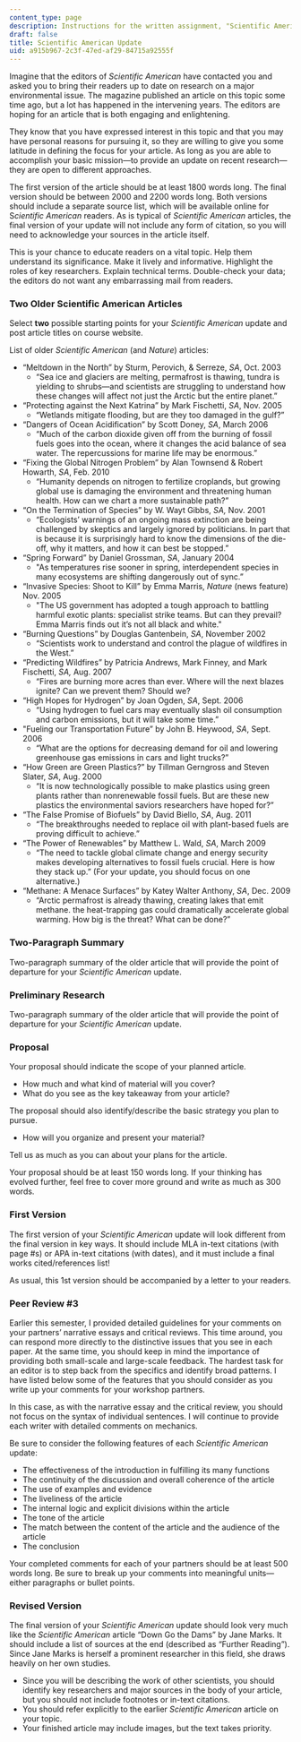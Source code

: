 ```yaml
---
content_type: page
description: Instructions for the written assignment, "Scientific American Update."
draft: false
title: Scientific American Update
uid: a915b967-2c3f-47ed-af29-84715a92555f
---
```

Imagine that the editors of *Scientific American* have contacted you and asked you to bring their readers up to date on research on a major environmental issue. The magazine published an article on this topic some time ago, but a lot has happened in the intervening years. The editors are hoping for an article that is both engaging and enlightening.

They know that you have expressed interest in this topic and that you may have personal reasons for pursuing it, so they are willing to give you some latitude in defining the focus for your article. As long as you are able to accomplish your basic mission—to provide an update on recent research—they are open to different approaches.

The first version of the article should be at least 1800 words long. The final version should be between 2000 and 2200 words long. Both versions should include a separate source list, which will be available online for S*cientific American* readers. As is typical of *Scientific American* articles, the final version of your update will not include any form of citation, so you will need to acknowledge your sources in the article itself.

This is your chance to educate readers on a vital topic. Help them understand its significance. Make it lively and informative. Highlight the roles of key researchers. Explain technical terms. Double-check your data; the editors do not want any embarrassing mail from readers.

### Two Older Scientific American Articles

Select **two** possible starting points for your *Scientific American* update and post article titles on course website.

List of older *Scientific American* (and *Nature*) articles:

- “Meltdown in the North” by Sturm, Perovich, & Serreze, *SA*, Oct. 2003
    - “Sea ice and glaciers are melting, permafrost is thawing, tundra is yielding to shrubs—and scientists are struggling to understand how these changes will affect not just the Arctic but the entire planet.”
- “Protecting against the Next Katrina” by Mark Fischetti, *SA*, Nov. 2005
    - “Wetlands mitigate flooding, but are they too damaged in the gulf?”
- “Dangers of Ocean Acidification” by Scott Doney, *SA*, March 2006
    - “Much of the carbon dioxide given off from the burning of fossil fuels goes into the ocean, where it changes the acid balance of sea water. The repercussions for marine life may be enormous.”
- “Fixing the Global Nitrogen Problem” by Alan Townsend & Robert Howarth, *SA*, Feb. 2010
    - “Humanity depends on nitrogen to fertilize croplands, but growing global use is damaging the environment and threatening human health. How can we chart a more sustainable path?” 
- “On the Termination of Species” by W. Wayt Gibbs, *SA,* Nov. 2001
    - “Ecologists’ warnings of an ongoing mass extinction are being challenged by skeptics and largely ignored by politicians. In part that is because it is surprisingly hard to know the dimensions of the die-off, why it matters, and how it can best be stopped.”
- “Spring Forward” by Daniel Grossman, *SA*, January 2004
    - "As temperatures rise sooner in spring, interdependent species in many ecosystems are shifting dangerously out of sync.”
- “Invasive Species: Shoot to Kill” by Emma Marris, *Nature* (news feature) Nov. 2005
    - "The US government has adopted a tough approach to battling harmful exotic plants: specialist strike teams. But can they prevail? Emma Marris finds out it’s not all black and white."
- “Burning Questions” by Douglas Gantenbein, *SA*, November 2002
    - “Scientists work to understand and control the plague of wildfires in the West.”
- “Predicting Wildfires” by Patricia Andrews, Mark Finney, and Mark Fischetti, *SA,* Aug. 2007
    - “Fires are burning more acres than ever. Where will the next blazes ignite? Can we prevent them? Should we?
- “High Hopes for Hydrogen” by Joan Ogden, *SA*, Sept. 2006
    - “Using hydrogen to fuel cars may eventually slash oil consumption and carbon emissions, but it will take some time.”
- "Fueling our Transportation Future” by John B. Heywood, *SA*, Sept. 2006
    - “What are the options for decreasing demand for oil and lowering greenhouse gas emissions in cars and light trucks?” 
- “How Green are Green Plastics?” by Tillman Gerngross and Steven Slater, *SA*, Aug. 2000
    - “It is now technologically possible to make plastics using green plants rather than nonrenewable fossil fuels. But are these new plastics the environmental saviors researchers have hoped for?” 
- “The False Promise of Biofuels” by David Biello, *SA*, Aug. 2011
    - “The breakthroughs needed to replace oil with plant-based fuels are proving difficult to achieve.” 
- “The Power of Renewables” by Matthew L. Wald, *SA*, March 2009
    - “The need to tackle global climate change and energy security makes developing alternatives to fossil fuels crucial. Here is how they stack up.” (For your update, you should focus on one alternative.)
- “Methane: A Menace Surfaces” by Katey Walter Anthony, *SA*, Dec. 2009
    - “Arctic permafrost is already thawing, creating lakes that emit methane. the heat-trapping gas could dramatically accelerate global warming. How big is the threat? What can be done?”

### Two-Paragraph Summary

Two-paragraph summary of the older article that will provide the point of departure for your *Scientific American* update.

### Preliminary Research

Two-paragraph summary of the older article that will provide the point of departure for your *Scientific American* update.

### Proposal

Your proposal should indicate the scope of your planned article.

- How much and what kind of material will you cover?
- What do you see as the key takeaway from your article?

The proposal should also identify/describe the basic strategy you plan to pursue.

- How will you organize and present your material?

Tell us as much as you can about your plans for the article.

Your proposal should be at least 150 words long. If your thinking has evolved further, feel free to cover more ground and write as much as 300 words. 

### First Version

The first version of your *Scientific American* update will look different from the final version in key ways. It should include MLA in-text citations (with page #s) or APA in-text citations (with dates), and it must include a final works cited/references list!

As usual, this 1st version should be accompanied by a letter to your readers.

### Peer Review #3

Earlier this semester, I provided detailed guidelines for your comments on your partners’ narrative essays and critical reviews. This time around, you can respond more directly to the distinctive issues that you see in each paper. At the same time, you should keep in mind the importance of providing both small-scale and large-scale feedback. The hardest task for an editor is to step back from the specifics and identify broad patterns. I have listed below some of the features that you should consider as you write up your comments for your workshop partners.

In this case, as with the narrative essay and the critical review, you should not focus on the syntax of individual sentences. I will continue to provide each writer with detailed comments on mechanics.

Be sure to consider the following features of each *Scientific American* update: 

- The effectiveness of the introduction in fulfilling its many functions
- The continuity of the discussion and overall coherence of the article
- The use of examples and evidence
- The liveliness of the article
- The internal logic and explicit divisions within the article
- The tone of the article
- The match between the content of the article and the audience of the article
- The conclusion

Your completed comments for each of your partners should be at least 500 words long. Be sure to break up your comments into meaningful units—either paragraphs or bullet points.

### Revised Version

The final version of your *Scientific American* update should look very much like the *Scientific American* article “Down Go the Dams” by Jane Marks. It should include a list of sources at the end (described as “Further Reading”). Since Jane Marks is herself a prominent researcher in this field, she draws heavily on her own studies.

- Since you will be describing the work of other scientists, you should identify key researchers and major sources in the body of your article, but you should not include footnotes or in-text citations.
- You should refer explicitly to the earlier *Scientific American* article on your topic.
- Your finished article may include images, but the text takes priority.